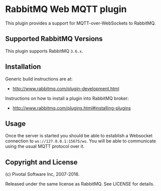 # RabbitMQ Web MQTT plugin


This plugin provides a support for MQTT-over-WebSockets to
RabbitMQ.


## Supported RabbitMQ Versions

This plugin supports RabbitMQ `3.6.x`.


## Installation

Generic build instructions are at:

 * http://www.rabbitmq.com/plugin-development.html

Instructions on how to install a plugin into RabbitMQ broker:

 * http://www.rabbitmq.com/plugins.html#installing-plugins


## Usage

Once the server is started you should be able to establish a Websocket
connection to `ws://127.0.0.1:15675/ws`. You will be able to communicate using the
usual MQTT protocol over it.


## Copyright and License

(c) Pivotal Software Inc, 2007-2016.

Released under the same license as RabbitMQ. See LICENSE for details.
